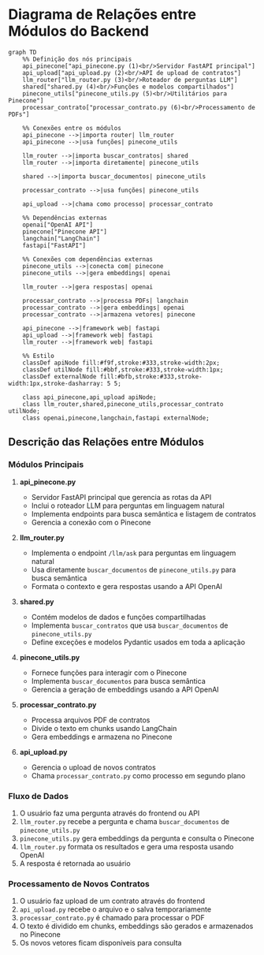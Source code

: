 # Diagrama de Relações entre Módulos do Backend

```mermaid
graph TD
    %% Definição dos nós principais
    api_pinecone["api_pinecone.py (1)<br/>Servidor FastAPI principal"]
    api_upload["api_upload.py (2)<br/>API de upload de contratos"]
    llm_router["llm_router.py (3)<br/>Roteador de perguntas LLM"]
    shared["shared.py (4)<br/>Funções e modelos compartilhados"]
    pinecone_utils["pinecone_utils.py (5)<br/>Utilitários para Pinecone"]
    processar_contrato["processar_contrato.py (6)<br/>Processamento de PDFs"]
    
    %% Conexões entre os módulos
    api_pinecone -->|importa router| llm_router
    api_pinecone -->|usa funções| pinecone_utils
    
    llm_router -->|importa buscar_contratos| shared
    llm_router -->|importa diretamente| pinecone_utils
    
    shared -->|importa buscar_documentos| pinecone_utils
    
    processar_contrato -->|usa funções| pinecone_utils
    
    api_upload -->|chama como processo| processar_contrato
    
    %% Dependências externas
    openai["OpenAI API"]
    pinecone["Pinecone API"]
    langchain["LangChain"]
    fastapi["FastAPI"]
    
    %% Conexões com dependências externas
    pinecone_utils -->|conecta com| pinecone
    pinecone_utils -->|gera embeddings| openai
    
    llm_router -->|gera respostas| openai
    
    processar_contrato -->|processa PDFs| langchain
    processar_contrato -->|gera embeddings| openai
    processar_contrato -->|armazena vetores| pinecone
    
    api_pinecone -->|framework web| fastapi
    api_upload -->|framework web| fastapi
    llm_router -->|framework web| fastapi
    
    %% Estilo
    classDef apiNode fill:#f9f,stroke:#333,stroke-width:2px;
    classDef utilNode fill:#bbf,stroke:#333,stroke-width:1px;
    classDef externalNode fill:#bfb,stroke:#333,stroke-width:1px,stroke-dasharray: 5 5;
    
    class api_pinecone,api_upload apiNode;
    class llm_router,shared,pinecone_utils,processar_contrato utilNode;
    class openai,pinecone,langchain,fastapi externalNode;
```

## Descrição das Relações entre Módulos

### Módulos Principais

1. **api_pinecone.py**
   - Servidor FastAPI principal que gerencia as rotas da API
   - Inclui o roteador LLM para perguntas em linguagem natural
   - Implementa endpoints para busca semântica e listagem de contratos
   - Gerencia a conexão com o Pinecone

2. **llm_router.py**
   - Implementa o endpoint `/llm/ask` para perguntas em linguagem natural
   - Usa diretamente `buscar_documentos` de `pinecone_utils.py` para busca semântica
   - Formata o contexto e gera respostas usando a API OpenAI

3. **shared.py**
   - Contém modelos de dados e funções compartilhadas
   - Implementa `buscar_contratos` que usa `buscar_documentos` de `pinecone_utils.py`
   - Define exceções e modelos Pydantic usados em toda a aplicação

4. **pinecone_utils.py**
   - Fornece funções para interagir com o Pinecone
   - Implementa `buscar_documentos` para busca semântica
   - Gerencia a geração de embeddings usando a API OpenAI

5. **processar_contrato.py**
   - Processa arquivos PDF de contratos
   - Divide o texto em chunks usando LangChain
   - Gera embeddings e armazena no Pinecone

6. **api_upload.py**
   - Gerencia o upload de novos contratos
   - Chama `processar_contrato.py` como processo em segundo plano

### Fluxo de Dados

1. O usuário faz uma pergunta através do frontend ou API
2. `llm_router.py` recebe a pergunta e chama `buscar_documentos` de `pinecone_utils.py`
3. `pinecone_utils.py` gera embeddings da pergunta e consulta o Pinecone
4. `llm_router.py` formata os resultados e gera uma resposta usando OpenAI
5. A resposta é retornada ao usuário

### Processamento de Novos Contratos

1. O usuário faz upload de um contrato através do frontend
2. `api_upload.py` recebe o arquivo e o salva temporariamente
3. `processar_contrato.py` é chamado para processar o PDF
4. O texto é dividido em chunks, embeddings são gerados e armazenados no Pinecone
5. Os novos vetores ficam disponíveis para consulta
